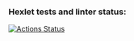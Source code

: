 ### Hexlet tests and linter status:
[![Actions Status](https://github.com/SaulBadmannn/frontend-project-44/workflows/hexlet-check/badge.svg)](https://github.com/SaulBadmannn/frontend-project-44/actions)